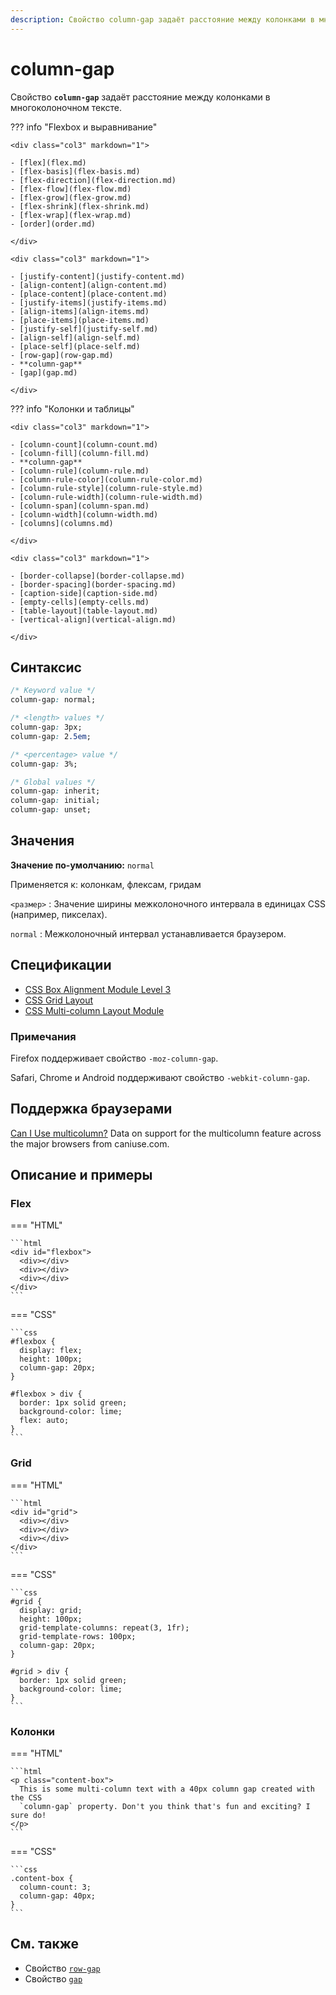 ```yaml
---
description: Свойство column-gap задаёт расстояние между колонками в многоколоночном тексте
---
```


# column-gap

Свойство **`column-gap`** задаёт расстояние между колонками в многоколоночном тексте.

??? info "Flexbox и выравнивание"

    <div class="col3" markdown="1">

    - [flex](flex.md)
    - [flex-basis](flex-basis.md)
    - [flex-direction](flex-direction.md)
    - [flex-flow](flex-flow.md)
    - [flex-grow](flex-grow.md)
    - [flex-shrink](flex-shrink.md)
    - [flex-wrap](flex-wrap.md)
    - [order](order.md)

    </div>

    <div class="col3" markdown="1">

    - [justify-content](justify-content.md)
    - [align-content](align-content.md)
    - [place-content](place-content.md)
    - [justify-items](justify-items.md)
    - [align-items](align-items.md)
    - [place-items](place-items.md)
    - [justify-self](justify-self.md)
    - [align-self](align-self.md)
    - [place-self](place-self.md)
    - [row-gap](row-gap.md)
    - **column-gap**
    - [gap](gap.md)

    </div>

??? info "Колонки и таблицы"

    <div class="col3" markdown="1">

    - [column-count](column-count.md)
    - [column-fill](column-fill.md)
    - **column-gap**
    - [column-rule](column-rule.md)
    - [column-rule-color](column-rule-color.md)
    - [column-rule-style](column-rule-style.md)
    - [column-rule-width](column-rule-width.md)
    - [column-span](column-span.md)
    - [column-width](column-width.md)
    - [columns](columns.md)

    </div>

    <div class="col3" markdown="1">

    - [border-collapse](border-collapse.md)
    - [border-spacing](border-spacing.md)
    - [caption-side](caption-side.md)
    - [empty-cells](empty-cells.md)
    - [table-layout](table-layout.md)
    - [vertical-align](vertical-align.md)

    </div>

## Синтаксис

```css
/* Keyword value */
column-gap: normal;

/* <length> values */
column-gap: 3px;
column-gap: 2.5em;

/* <percentage> value */
column-gap: 3%;

/* Global values */
column-gap: inherit;
column-gap: initial;
column-gap: unset;
```

## Значения

**Значение по-умолчанию:** `normal`

Применяется к: колонкам, флексам, гридам

`<размер>`
: Значение ширины межколоночного интервала в единицах CSS (например, пикселах).

`normal`
: Межколоночный интервал устанавливается браузером.

## Спецификации

- [CSS Box Alignment Module Level 3](https://drafts.csswg.org/css-align-3/#column-row-gap)
- [CSS Grid Layout](https://drafts.csswg.org/css-grid/#gutters)
- [CSS Multi-column Layout Module](https://drafts.csswg.org/css-multicol-1/#column-gap)

### Примечания

Firefox поддерживает свойство `-moz-column-gap`.

Safari, Chrome и Аndroid поддерживают свойство `-webkit-column-gap`.

## Поддержка браузерами

<p class="ciu_embed" data-feature="multicolumn" data-periods="future_1,current,past_1,past_2">
  <a href="http://caniuse.com/#feat=multicolumn">Can I Use multicolumn?</a> Data on support for the multicolumn feature across the major browsers from caniuse.com.
</p>

## Описание и примеры

### Flex

=== "HTML"

    ```html
    <div id="flexbox">
      <div></div>
      <div></div>
      <div></div>
    </div>
    ```

=== "CSS"

    ```css
    #flexbox {
      display: flex;
      height: 100px;
      column-gap: 20px;
    }

    #flexbox > div {
      border: 1px solid green;
      background-color: lime;
      flex: auto;
    }
    ```

### Grid

=== "HTML"

    ```html
    <div id="grid">
      <div></div>
      <div></div>
      <div></div>
    </div>
    ```

=== "CSS"

    ```css
    #grid {
      display: grid;
      height: 100px;
      grid-template-columns: repeat(3, 1fr);
      grid-template-rows: 100px;
      column-gap: 20px;
    }

    #grid > div {
      border: 1px solid green;
      background-color: lime;
    }
    ```

### Колонки

=== "HTML"

    ```html
    <p class="content-box">
      This is some multi-column text with a 40px column gap created with the CSS
      `column-gap` property. Don't you think that's fun and exciting? I sure do!
    </p>
    ```

=== "CSS"

    ```css
    .content-box {
      column-count: 3;
      column-gap: 40px;
    }
    ```

## См. также

- Свойство [`row-gap`](row-gap.md)
- Свойство [`gap`](gap.md)

